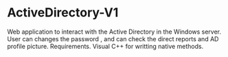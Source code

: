 # ActiveDirectory-V1
Web application to interact with the Active Directory in the Windows server.
User can changes the password , and can check the direct reports and AD profile picture.
Requirements.
Visual C++ for writting native methods.
